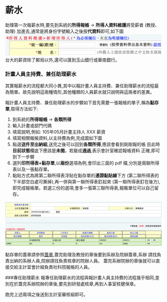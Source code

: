 # 薪水
 助理第一次報薪水時,要先到系統的**所得報帳** → **所得人資料維護**將受薪者 (教授、助理) 加進去,通常是將身份字號輸入之後按**代資料**即可,如下圖
 ![新增所得人](reimburse.addearn.png)
台大的薪資除了郵局以外,還可以匯到玉山銀行或華南銀行。


### 計畫人員主持費、兼任助理薪水

其實報薪水的流程都大同小異,其中以報計畫人員主持費、兼任助理薪水的流程最 為簡單。故先說明這兩種情形,其他種類的人員薪水就只說明與這兩者的差異。

報計畫人員主持費、兼任助理薪水的步驟如下首先需要一張報帳的單子,稱為**黏存單**,取得方法如下:

1. 到系統的**所得報帳** → **各類所得**
2. 輸入計畫或部門代碼
3. 填寫說明,例如: 105年05月計畫主持人 XXX 薪資 
4. 填寫相關報帳資料,以主持費為例,完成圖如下圖
5. 點選**送件至出納組**,送完之後可以回到**各類所得**,應該會看到剛剛報的帳 目此時**目前狀態**欄底下應該是**未閱**。若變成**通過**,表示會計室確認報帳資料 正確,即可到下一步驟
6. 選列**印所得表+黏存單**,以**兩份**選項為例,會印出三面的 pdf 檔,分別是兩聯所得表以及一張黏存單。
7. 黏貼方式為將第二聯所得表浮貼在黏存單的**憑證黏貼線**下方 (第二聯所得表的下半部空白處可撕掉),再一併與第一聯所得表釘起來 (第一聯所得表釘在後方),即完成報帳單。若選三份的選項,會多一張第三聯所得表,報賬單位可以自己留存。

![計畫主持費範例](reimburse.example.png)

  黏存單的蓋章請參照[蓋章](./reimburse-stamp.md),蓋完助理及教授的章後要到系辦及院辦蓋章,系辦 請找負責出納的系辦人員,院辦請找負責核章的院辦人員。
  蓋完系辦院辦的章後就可以直接交給主計室會計組負責社科院報帳的人員。
  
###專任助理薪水
 報專任助理薪水的流程與報計畫人員主持費的流程幾乎相同,差別在於蓋完系辦院辦的章後,要先到研發處核章,再到人事室核健保章。

  跑完上述兩項之後送到主計室審核組即可。